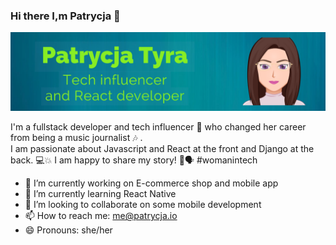 ### Hi there I,m Patrycja   👋
![](https://github.com/patrycja-io/patrycja-io/blob/fcec5afcebf4892437d14d43907fb9f4b9c3fb2c/patrycja.png)


I'm a fullstack developer and tech influencer 👾 who changed her career from being a music journalist 🎶 .  
I am passionate about Javascript and React at the front and Django at the back. 💻💥
I am happy to share my story! 📜🗣 #womanintech


- 🔭 I’m currently working on E-commerce shop and mobile app
- 🌱 I’m currently learning React Native
- 👯 I’m looking to collaborate on some mobile development
- 📫 How to reach me: me@patrycja.io
- 😄 Pronouns: she/her 

